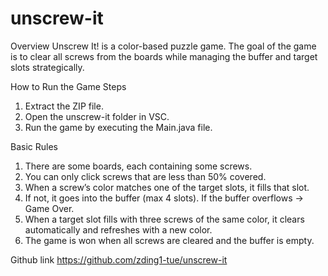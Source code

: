 # unscrew-it

Overview
Unscrew It! is a color-based puzzle game. 
The goal of the game is to clear all screws from the boards while managing the buffer and target slots strategically.

How to Run the Game
Steps
1. Extract the ZIP file.
2. Open the unscrew-it folder in VSC.
3. Run the game by executing the Main.java file.

Basic Rules
1. There are some boards, each containing some screws.
2. You can only click screws that are less than 50% covered.
3. When a screw’s color matches one of the target slots, it fills that slot.
4. If not, it goes into the buffer (max 4 slots). If the buffer overflows → Game Over.
5. When a target slot fills with three screws of the same color, it clears automatically and refreshes with a new color.
6. The game is won when all screws are cleared and the buffer is empty.

Github link
https://github.com/zding1-tue/unscrew-it

